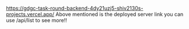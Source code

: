 https://gdgc-task-round-backend-4dy21uzj5-shiv2130s-projects.vercel.app/
Above mentioned is the deployed server link
you can use /api/list to see more!!
